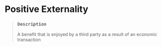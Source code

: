 # Positive Externality

> ### `Description`
>
> A benefit that is enjoyed by a third party as a result of an economic transaction
